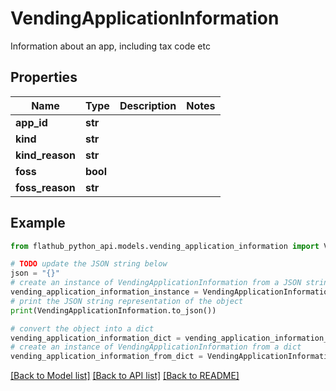 # VendingApplicationInformation

Information about an app, including tax code etc

## Properties

Name | Type | Description | Notes
------------ | ------------- | ------------- | -------------
**app_id** | **str** |  | 
**kind** | **str** |  | 
**kind_reason** | **str** |  | 
**foss** | **bool** |  | 
**foss_reason** | **str** |  | 

## Example

```python
from flathub_python_api.models.vending_application_information import VendingApplicationInformation

# TODO update the JSON string below
json = "{}"
# create an instance of VendingApplicationInformation from a JSON string
vending_application_information_instance = VendingApplicationInformation.from_json(json)
# print the JSON string representation of the object
print(VendingApplicationInformation.to_json())

# convert the object into a dict
vending_application_information_dict = vending_application_information_instance.to_dict()
# create an instance of VendingApplicationInformation from a dict
vending_application_information_from_dict = VendingApplicationInformation.from_dict(vending_application_information_dict)
```
[[Back to Model list]](../README.md#documentation-for-models) [[Back to API list]](../README.md#documentation-for-api-endpoints) [[Back to README]](../README.md)


